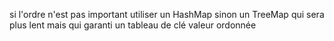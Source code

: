 si l'ordre n'est pas important utiliser un HashMap
sinon un TreeMap qui sera plus lent mais qui garanti un tableau de clé valeur ordonnée